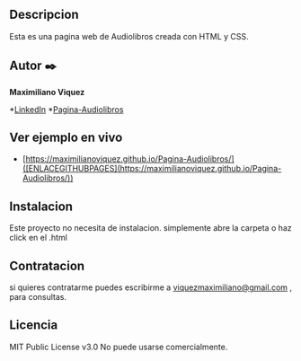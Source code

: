 ## Descripcion

Esta es una pagina web de Audiolibros creada con HTML y CSS.

## Autor ✒️
**Maximiliano Viquez**

*[LinkedIn](https://www.linkedin.com/in/maximiliano-viquez/)
*[Pagina-Audiolibros]()

## Ver ejemplo en vivo
- [https://maximilianoviquez.github.io/Pagina-Audiolibros/]([ENLACEGITHUBPAGES](https://maximilianoviquez.github.io/Pagina-Audiolibros/))

## Instalacion
Este proyecto no necesita de instalacion. simplemente abre la carpeta o haz click en el .html

## Contratacion
si quieres contratarme puedes escribirme a viquezmaximiliano@gmail.com , para consultas.

## Licencia
MIT Public License v3.0
No puede usarse comercialmente.
